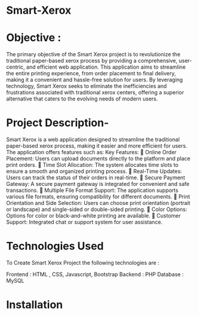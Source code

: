 # Smart-Xerox

# Objective :    
The primary objective of the Smart Xerox project is to revolutionize the traditional paper-based 
xerox process by providing a comprehensive, user-centric, and efficient web application. This 
application aims to streamline the entire printing experience, from order placement to final 
delivery, making it a convenient and hassle-free solution for users. By leveraging technology, 
Smart Xerox seeks to eliminate the inefficiencies and frustrations associated with traditional xerox 
centers, offering a superior alternative that caters to the evolving needs of modern users. 

# Project Description-    
Smart Xerox is a web application designed to streamline the traditional paper-based xerox 
process, making it easier and more efficient for users. The application offers features such as: 
Key Features: 
 Online Order Placement: Users can upload documents directly to the platform and place 
print orders. 
 Time Slot Allocation: The system allocates time slots to ensure a smooth and organized 
printing process. 
 Real-Time Updates: Users can track the status of their orders in real-time. 
 Secure Payment Gateway: A secure payment gateway is integrated for convenient and 
safe transactions. 
 Multiple File Format Support: The application supports various file formats, ensuring 
compatibility for different documents. 
 Print Orientation and Side Selection: Users can choose print orientation (portrait or 
landscape) and single-sided or double-sided printing. 
 Color Options: Options for color or black-and-white printing are available. 
 Customer Support: Integrated chat or support system for user assistance. 

# Technologies Used

To Create Smart Xerox Project the following technologies are :

Frontend : HTML , CSS, Javascript, Bootstrap
Backend : PHP
Database : MySQL


# Installation



